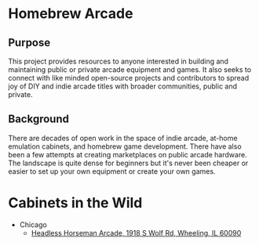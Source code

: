 # Homebrew Arcade

## Purpose 
This project provides resources to anyone interested in building and maintaining public or private arcade equipment and games.
It also seeks to connect with like minded open-source projects and contributors to spread joy of DIY and indie arcade titles with broader communities, public and private.

## Background
There are decades of open work in the space of indie arcade, at-home emulation cabinets, and homebrew game development. There have also been a few attempts at creating marketplaces on public arcade hardware.
The landscape is quite dense for beginners but it's never been cheaper or easier to set up your own equipment or create your own games.

# Cabinets in the Wild
- Chicago
  - [Headless Horseman Arcade, 1918 S Wolf Rd, Wheeling, IL 60090](https://maps.app.goo.gl/7EzgsBRCDi3qGLUY9)

